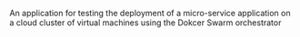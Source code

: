 An application for testing the deployment of a micro-service application on a cloud cluster of virtual machines using the Dokcer Swarm orchestrator

